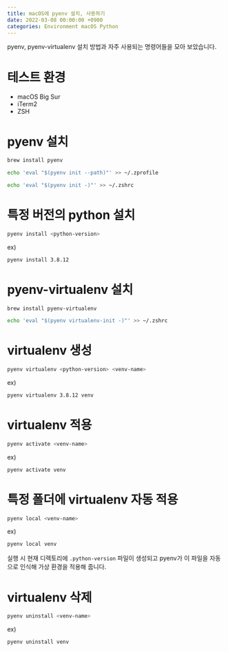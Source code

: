 ```yaml
---
title: macOS에 pyenv 설치, 사용하기
date: 2022-03-08 00:00:00 +0900
categories: Environment macOS Python
---
```


pyenv, pyenv-virtualenv 설치 방법과 자주 사용되는 명령어들을 모아 보았습니다.

# 테스트 환경
* macOS Big Sur
* iTerm2
* ZSH

# pyenv 설치

```zsh
brew install pyenv

echo 'eval "$(pyenv init --path)"' >> ~/.zprofile

echo 'eval "$(pyenv init -)"' >> ~/.zshrc
```

# 특정 버전의 python 설치

```zsh
pyenv install <python-version>
```

ex)

```zsh
pyenv install 3.8.12
```

# pyenv-virtualenv 설치

```zsh
brew install pyenv-virtualenv

echo 'eval "$(pyenv virtualenv-init -)"' >> ~/.zshrc
```

# virtualenv 생성

```zsh
pyenv virtualenv <python-version> <venv-name>
```

ex)

```zsh
pyenv virtualenv 3.8.12 venv
```

# virtualenv 적용

```zsh
pyenv activate <venv-name>
```

ex)

```zsh
pyenv activate venv
```

# 특정 폴더에 virtualenv 자동 적용

```zsh
pyenv local <venv-name>
```

ex)

```zsh
pyenv local venv
```

실행 시 현재 디렉토리에 `.python-version` 파일이 생성되고 pyenv가 이 파일을 자동으로 인식해 가상 환경을 적용해 줍니다.

# virtualenv 삭제

```zsh
pyenv uninstall <venv-name>
```

ex)
```zsh
pyenv uninstall venv
```